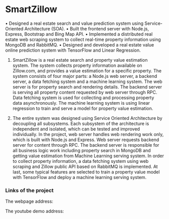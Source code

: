 # SmartZillow


•	Designed a real estate search and value prediction system using Service-Oriented Architecture (SOA).
•	Built the frontend server with Node.js, Express, Bootstrap and Bing Map API.
•	Implemented a distributed real estate web scraping system to collect real-time property information using MongoDB and               RabbitMQ.
•	Designed and developed a real estate value online prediction system with TensorFlow and Linear Regression.


1. SmartZillow is a real estate search and property value estimation system. The system collects property information available on Zillow.com, and provides a value estimation for a specific property. The system consists of four major parts: a Node.js web server, a backend server, a data fetching system and a machine learning system. The web server is for property search and rendering details. The backend server is serving all property content requested by web server through RPC. Data fetching system is used for collecting and processing property data asynchronously. The machine learning system is using linear regression to train and serve a model for property value estimation.

2. The entire system was designed using Service Oriented Architecture by decoupling all subsystems. Each subsystem of the architecture is independent and isolated, which can be tested and improved individually. In the project, web server handles web rendering work only, which is built with Node.js and Express. Web server requests backend server for content through RPC. The backend server is responsible for all business logic work including property search in MongoDB and getting value estimation from Machine Learning serving system. In order to collect property information, a data fetching system using web scraping and Zillow public API based on RabbitMQ is implemented. At last, some typical features are selected to train a property value model with TensorFlow and deploy a machine learning serving system. 





### Links of the project

The webpage address: 

The youtube demo address: 
